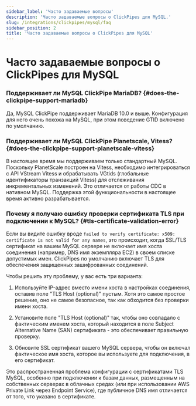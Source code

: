 ```yaml
---
sidebar_label: 'Часто задаваемые вопросы'
description: 'Часто задаваемые вопросы о ClickPipes для MySQL.'
slug: /integrations/clickpipes/mysql/faq
sidebar_position: 2
title: 'Часто задаваемые вопросы о ClickPipes для MySQL'
---
```



# Часто задаваемые вопросы о ClickPipes для MySQL

### Поддерживает ли MySQL ClickPipe MariaDB?  {#does-the-clickpipe-support-mariadb}
Да, MySQL ClickPipe поддерживает MariaDB 10.0 и выше. Конфигурация для него очень похожа на MySQL, при этом поведение GTID включено по умолчанию.

### Поддерживает ли MySQL ClickPipe Planetscale, Vitess? {#does-the-clickpipe-support-planetscale-vitess}
В настоящее время мы поддерживаем только стандартный MySQL. Поскольку PlanetScale построен на Vitess, необходимо интегрироваться с API VStream Vitess и обрабатывать VGtids (глобальные идентификаторы транзакций Vitess) для отслеживания инкрементальных изменений. Это отличается от работы CDC в нативном MySQL. Поддержка этой функциональности в настоящее время активно разрабатывается.

### Почему я получаю ошибку проверки сертификата TLS при подключении к MySQL? {#tls-certificate-validation-error}
Если вы видите ошибку вроде `failed to verify certificate: x509: certificate is not valid for any names`, это происходит, когда SSL/TLS сертификат на вашем MySQL сервере не включает имя хоста соединения (например, DNS имя экземпляра EC2) в своем списке допустимых имен. ClickPipes по умолчанию включает TLS для обеспечения защищенных зашифрованных соединений.

Чтобы решить эту проблему, у вас есть три варианта:

1. Используйте IP-адрес вместо имени хоста в настройках соединения, оставив поле "TLS Host (optional)" пустым. Хотя это самое простое решение, оно не самое безопасное, так как обходится без проверки имени хоста.

2. Установите поле "TLS Host (optional)" так, чтобы оно совпадало с фактическим именем хоста, который находится в поле Subject Alternative Name (SAN) сертификата - это обеспечивает правильную проверку.

3. Обновите SSL сертификат вашего MySQL сервера, чтобы он включал фактическое имя хоста, которое вы используете для подключения, в его сертификат.

Это распространенная проблема конфигурации с сертификатами TLS MySQL, особенно при подключении к базам данных, размещенным на собственных серверах в облачных средах (или при использовании AWS Private Link через Endpoint Service), где публичное DNS имя отличается от того, что указано в сертификате.
